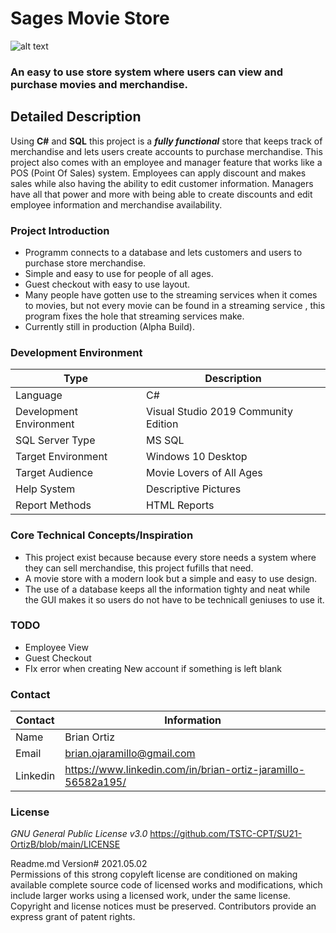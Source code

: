# Sages Movie Store
![alt text](https://github.com/TSTC-CPT/SU21-OrtizB/blob/main/Images/Logo_SMS.gif "Sage's Movie Shop Logo")
### An easy to use store system where users can view and purchase movies and merchandise.

## Detailed Description

Using **C#** and **SQL** this project is a _**fully functional**_ store that keeps track of merchandise and lets users create accounts to purchase merchandise.
This project also comes with an employee and manager feature that works like a POS (Point Of Sales) system. Employees can apply discount and makes sales while also
having the ability to edit customer information. Managers have all that power and more with being able to create discounts and edit employee information and merchandise availability. 

### Project Introduction  

- Programm connects to a database and lets customers and users to purchase store merchandise. 
- Simple and easy to use for people of all ages. 
- Guest checkout with easy to use layout. 
- Many people have gotten use to the streaming services when it comes to movies, but not every movie can be found in a streaming service , this program fixes the hole that streaming services make.
- Currently still in production (Alpha Build).

### Development Environment

Type | Description
-----|-------------
Language | C#
Development Environment | Visual Studio 2019 Community Edition
SQL Server Type | MS SQL
Target Environment | Windows 10 Desktop
Target Audience | Movie Lovers of All Ages
Help System | Descriptive Pictures 
Report Methods | HTML Reports

### Core Technical Concepts/Inspiration

- This project exist because because every store needs a system where they can sell merchandise, this project fufills that need.
- A movie store with a modern look but a simple and easy to use design. 
- The use of a database keeps all the information tighty and neat while the GUI makes it so users do not have to be technicall geniuses to use it.

### TODO
- Employee View
- Guest Checkout
- FIx error when creating New account if something is left blank

### Contact

Contact | Information
--------|------
Name | Brian Ortiz
Email | brian.ojaramillo@gmail.com
Linkedin | https://www.linkedin.com/in/brian-ortiz-jaramillo-56582a195/

### License

*GNU General Public License v3.0*
https://github.com/TSTC-CPT/SU21-OrtizB/blob/main/LICENSE



Readme.md Version# 2021.05.02<br/>
Permissions of this strong copyleft license are conditioned on making available complete source code of licensed works and modifications, which include larger works using a licensed work, under the same license. Copyright and license notices must be preserved. Contributors provide an express grant of patent rights.
